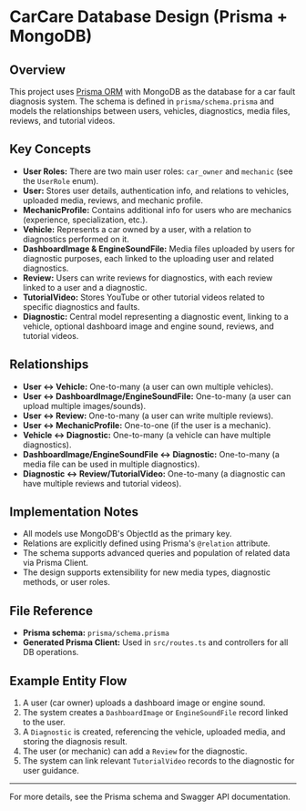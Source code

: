 # CarCare Database Design (Prisma + MongoDB)

## Overview
This project uses [Prisma ORM](https://www.prisma.io/) with MongoDB as the database for a car fault diagnosis system. The schema is defined in `prisma/schema.prisma` and models the relationships between users, vehicles, diagnostics, media files, reviews, and tutorial videos.

## Key Concepts
- **User Roles:** There are two main user roles: `car_owner` and `mechanic` (see the `UserRole` enum).
- **User:** Stores user details, authentication info, and relations to vehicles, uploaded media, reviews, and mechanic profile.
- **MechanicProfile:** Contains additional info for users who are mechanics (experience, specialization, etc.).
- **Vehicle:** Represents a car owned by a user, with a relation to diagnostics performed on it.
- **DashboardImage & EngineSoundFile:** Media files uploaded by users for diagnostic purposes, each linked to the uploading user and related diagnostics.
- **Review:** Users can write reviews for diagnostics, with each review linked to a user and a diagnostic.
- **TutorialVideo:** Stores YouTube or other tutorial videos related to specific diagnostics and faults.
- **Diagnostic:** Central model representing a diagnostic event, linking to a vehicle, optional dashboard image and engine sound, reviews, and tutorial videos.

## Relationships
- **User ↔ Vehicle:** One-to-many (a user can own multiple vehicles).
- **User ↔ DashboardImage/EngineSoundFile:** One-to-many (a user can upload multiple images/sounds).
- **User ↔ Review:** One-to-many (a user can write multiple reviews).
- **User ↔ MechanicProfile:** One-to-one (if the user is a mechanic).
- **Vehicle ↔ Diagnostic:** One-to-many (a vehicle can have multiple diagnostics).
- **DashboardImage/EngineSoundFile ↔ Diagnostic:** One-to-many (a media file can be used in multiple diagnostics).
- **Diagnostic ↔ Review/TutorialVideo:** One-to-many (a diagnostic can have multiple reviews and tutorial videos).

## Implementation Notes
- All models use MongoDB's ObjectId as the primary key.
- Relations are explicitly defined using Prisma's `@relation` attribute.
- The schema supports advanced queries and population of related data via Prisma Client.
- The design supports extensibility for new media types, diagnostic methods, or user roles.

## File Reference
- **Prisma schema:** `prisma/schema.prisma`
- **Generated Prisma Client:** Used in `src/routes.ts` and controllers for all DB operations.

## Example Entity Flow
1. A user (car owner) uploads a dashboard image or engine sound.
2. The system creates a `DashboardImage` or `EngineSoundFile` record linked to the user.
3. A `Diagnostic` is created, referencing the vehicle, uploaded media, and storing the diagnosis result.
4. The user (or mechanic) can add a `Review` for the diagnostic.
5. The system can link relevant `TutorialVideo` records to the diagnostic for user guidance.

---
For more details, see the Prisma schema and Swagger API documentation.
